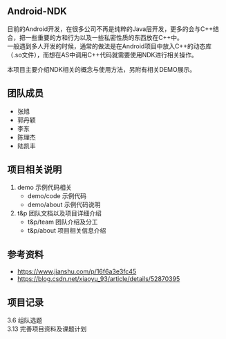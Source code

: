 ## Android-NDK  
目前的Android开发，在很多公司不再是纯粹的Java层开发，更多的会与C++结合，把一些重要的方和行为以及一些私密性质的东西放在C++中。  
一般遇到多人开发的时候，通常的做法是在Android项目中放入C++的动态库（.so文件），而想在AS中调用C++代码就需要使用NDK进行相关操作。  
  
本项目主要介绍NDK相关的概念与使用方法，另附有相关DEMO展示。
## 团队成员
* 张旭
* 郭丹颖
* 李东
* 陈理杰
* 陆凯丰
## 项目相关说明
1. demo 示例代码相关  
    - demo/code 示例代码  
    - demo/about 示例代码说明  
2. t&p 团队文档以及项目详细介绍  
    - t&p/team 团队介绍及分工  
    - t&p/about 项目相关信息介绍  
## 参考资料
* <https://www.jianshu.com/p/16f6a3e3fc45>
* <https://blog.csdn.net/xiaoyu_93/article/details/52870395>
## 项目记录
3.6 组队选题  
3.13 完善项目资料及课题计划  

